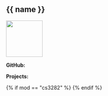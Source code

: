 <box>

## {{ name }}

<div class="container">
 <div class="row">
  <div class="col">
<img src="photo.png" width="100" /><br>
  </div>
  <div class="col">

**GitHub:** <include src="info.md#github" optional inline trim /><br>

**Projects:** <include src="info.md#projects" optional inline trim />
 </div>
 </div>
</div>
<p/>
<panel header="**Progress**" minimized>
  <include src="progress.md" optional />
</panel>
<panel header="**Knowledge gained**" minimized>
  <include src="knowledge.md" optional />
</panel>
{% if mod == "cs3282" %}
<panel header="**Observations** from external projects" minimized>
  <include src="observations.md" optional />
</panel>
{% endif %}
</box>
